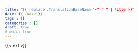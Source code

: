 ```yaml
---
title: "{{ replace .TranslationBaseName "-" " " | title }}"
date: {{ .Date }}
tags : []
categories : []
draft: true
# math: true
---
```


{{< ext >}}

